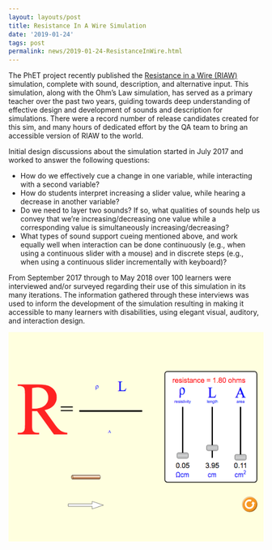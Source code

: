 ```yaml
---
layout: layouts/post
title: Resistance In A Wire Simulation
date: '2019-01-24'
tags: post
permalink: news/2019-01-24-ResistanceInWire.html
---
```

The PhET project recently published the
[Resistance in a Wire (RIAW)](https://phet.colorado.edu/en/simulation/resistance-in-a-wire)
simulation, complete with sound, description, and alternative input. This simulation, along with the
Ohm’s Law simulation, has served as a primary teacher over the past two years, guiding towards
deep understanding of effective design and development of sounds and description for simulations.
There were a record number of release candidates created for this sim, and many hours of dedicated
effort by the QA team to bring an accessible version of RIAW to the world.

Initial design discussions about the simulation started in July 2017 and worked to answer the following questions:

- How do we effectively cue a change in one variable, while interacting with a second variable?
- How do students interpret increasing a slider value, while hearing a decrease in another variable?
- Do we need to layer two sounds? If so, what qualities of sounds help us convey that we’re
increasing/decreasing one value while a corresponding value is simultaneously increasing/decreasing?
- What types of sound support cueing mentioned above, and work equally well when interaction can be done
continuously (e.g., when using a continuous slider with a mouse) and in discrete steps (e.g., when using
a continuous slider incrementally with keyboard)?

From September 2017 through to May 2018 over 100 learners were interviewed and/or surveyed regarding their use
of this simulation in its many iterations. The information gathered through these interviews was used to inform
the development of the simulation resulting in making it accessible to many learners with disabilities, using
elegant visual, auditory, and interaction design.

<img src="images/RIAW.png" alt="Resistance in a Wire Simulation">
